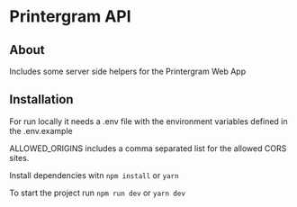# Printergram API

## About

Includes some server side helpers for the Printergram Web App

## Installation

For run locally it needs a .env file with the environment variables defined in
the .env.example

ALLOWED_ORIGINS includes a comma separated list for the allowed CORS sites.

Install dependencies witn `npm install` or `yarn`

To start the project run `npm run dev` or `yarn dev`
